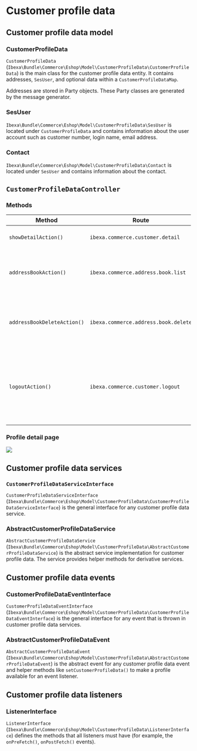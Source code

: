 # Customer profile data

## Customer profile data model

### CustomerProfileData

`CustomerProfileData` (`Ibexa\Bundle\Commerce\Eshop\Model\CustomerProfileData\CustomerProfileData`)
is the main class for the customer profile data entity. 
It contains addresses, `SesUser`, and optional data within a `CustomerProfileDataMap`.

Addresses are stored in Party objects. 
These Party classes are generated by the message generator.

### SesUser

`Ibexa\Bundle\Commerce\Eshop\Model\CustomerProfileData\SesUser`
is located under `CustomerProfileData` and contains information about the user account such as customer number, login name, email address.

### Contact

`Ibexa\Bundle\Commerce\Eshop\Model\CustomerProfileData\Contact`
is located under `SesUser` and contains information about the contact.

## `CustomerProfileDataController`

### Methods

|Method|Route|Description|
|--- |--- |--- |
|`showDetailAction()`|`ibexa.commerce.customer.detail`|Renders the profile detail page|
|`addressBookAction()`|`ibexa.commerce.address.book.list`|Renders the address book (a list with delivery addresses)|
|`addressBookDeleteAction()`|`ibexa.commerce.address.book.delete`|Removes the given delivery address from customer profile data|
|`logoutAction()`|`ibexa.commerce.customer.logout`|Unsets all profile data within the session, logs out the user and redirects to the previous page|

### Profile detail page

![](customer_2.png)

## Customer profile data services

### `CustomerProfileDataServiceInterface`

`CustomerProfileDataServiceInterface` (`Ibexa\Bundle\Commerce\Eshop\Model\CustomerProfileData\CustomerProfileDataServiceInterface`)
is the general interface for any customer profile data service.

### AbstractCustomerProfileDataService

`AbstractCustomerProfileDataService` (`Ibexa\Bundle\Commerce\Eshop\Model\CustomerProfileData\AbstractCustomerProfileDataService`)
is the abstract service implementation for customer profile data. 
The service provides helper methods for derivative services.

## Customer profile data events

### CustomerProfileDataEventInterface

`CustomerProfileDataEventInterface` (`Ibexa\Bundle\Commerce\Eshop\Model\CustomerProfileData\CustomerProfileDataEventInterface`)
is the general interface for any event that is thrown in customer profile data services.

### AbstractCustomerProfileDataEvent

`AbstractCustomerProfileDataEvent` (`Ibexa\Bundle\Commerce\Eshop\Model\CustomerProfileData\AbstractCustomerProfileDataEvent`)
is the abstract event for any customer profile data event and helper methods like `setCustomerProfileData()` to make a profile available for an event listener.

## Customer profile data listeners

### ListenerInterface

`ListenerInterface` (`Ibexa\Bundle\Commerce\Eshop\Model\CustomerProfileData\ListenerInterface`)
defines the methods that all listeners must have (for example, the `onPreFetch()`, `onPostFetch()` events).
